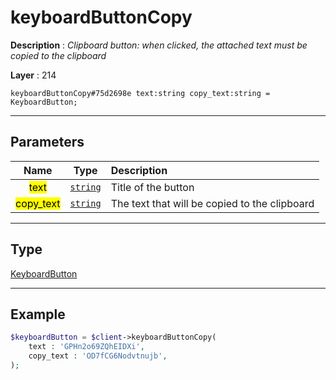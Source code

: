 # keyboardButtonCopy

**Description** : *Clipboard button: when clicked, the attached text must be copied to the clipboard*

**Layer** : 214

```tl
keyboardButtonCopy#75d2698e text:string copy_text:string = KeyboardButton;
```

---

## Parameters

| Name | Type | Description |
| :---: | :---: | :--- |
| <mark>text</mark> | [`string`](type/string) | Title of the button |
| <mark>copy_text</mark> | [`string`](type/string) | The text that will be copied to the clipboard |

---

## Type

[KeyboardButton](type/KeyboardButton)

---

## Example

```php
$keyboardButton = $client->keyboardButtonCopy(
	text : 'GPHn2o69ZQhEIDXi',
	copy_text : 'OD7fCG6Nodvtnujb',
);
```